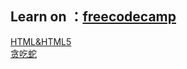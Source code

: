 ## Learn on ：[freecodecamp](https://www.freecodecamp.org)
[HTML&HTML5](https://github.com/rqlmj/prep/blob/master/HTML%26HTML5/Basic.md)
<br>
[贪吃蛇](https://rqlmj.github.io/prep/snake/index.html)
